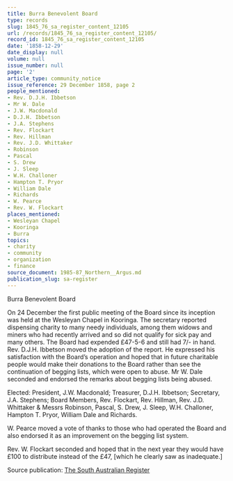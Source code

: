 ```yaml
---
title: Burra Benevolent Board
type: records
slug: 1845_76_sa_register_content_12105
url: /records/1845_76_sa_register_content_12105/
record_id: 1845_76_sa_register_content_12105
date: '1858-12-29'
date_display: null
volume: null
issue_number: null
page: '2'
article_type: community_notice
issue_reference: 29 December 1858, page 2
people_mentioned:
- Rev. D.J.H. Ibbetson
- Mr W. Dale
- J.W. Macdonald
- D.J.H. Ibbetson
- J.A. Stephens
- Rev. Flockart
- Rev. Hillman
- Rev. J.D. Whittaker
- Robinson
- Pascal
- S. Drew
- J. Sleep
- W.H. Challoner
- Hampton T. Pryor
- William Dale
- Richards
- W. Pearce
- Rev. W. Flockart
places_mentioned:
- Wesleyan Chapel
- Kooringa
- Burra
topics:
- charity
- community
- organization
- finance
source_document: 1985-87_Northern__Argus.md
publication_slug: sa-register
---
```


Burra Benevolent Board

On 24 December the first public meeting of the Board since its inception was held at the Wesleyan Chapel in Kooringa.  The secretary reported dispensing charity to many needy individuals, among them widows and miners who had recently arrived and so did not qualify for sick pay and many others.  The Board had expended £47-5-6 and still had 7/- in hand.  Rev. D.J.H. Ibbetson moved the adoption of the report.  He expressed his satisfaction with the Board’s operation and hoped that in future charitable people would make their donations to the Board rather than see the continuation of begging lists, which were open to abuse.  Mr W. Dale seconded and endorsed the remarks about begging lists being abused.

Elected: President, J.W. Macdonald; Treasurer, D.J.H. Ibbetson; Secretary, J.A. Stephens; Board Members, Rev. Flockart, Rev. Hillman, Rev. J.D. Whittaker & Messrs Robinson, Pascal, S. Drew, J. Sleep, W.H. Challoner, Hampton T. Pryor, William Dale and Richards.

W. Pearce moved a vote of thanks to those who had operated the Board and also endorsed it as an improvement on the begging list system.

Rev. W. Flockart seconded and hoped that in the next year they would have £100 to distribute instead of the £47, [which he clearly saw as inadequate.]

Source publication: [The South Australian Register](/publications/sa-register/)
